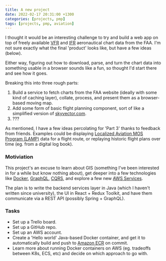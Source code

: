 ```yaml
---
title: A new project
date: 2022-02-17 20:31:00 +1300
categories: [projects, pmp]
tags: [projects, pmp, aviation]
---
```


I thought it would be an interesting challenge to try and build a web app
on top of freely available [VFR](https://www.faa.gov/air_traffic/flight_info/aeronav/digital_products/vfr/)
and [IFR](https://www.faa.gov/air_traffic/flight_info/aeronav/digital_products/ifr/)
aeronautical chart data from the FAA. I'm not sure exactly what the final
'product' looks like, but have a few ideas (below).

Either way, figuring out how to download, parse, and turn the chart data into
something usable in a browser sounds like a fun, so thought I'd start there
and see how it goes.

Breaking this into three rough parts:

 1. Build a service to fetch charts from the FAA website (ideally with some kind of
    caching layer), collate, process, and present them as a browser-based moving map.
 2. Add some form of basic flight planning component, sort of like a simplified version
    of [skyvector.com](https://skyvector.com/).
 3. ???

As mentioned, I have a few ideas percolating for 'Part 3' thanks to feedback from
friends. Examples could be displaying 
[Localized Aviation MOS Program (LAMP)](https://vlab.noaa.gov/web/mdl/lamp) data for a
flight route, or replaying historic flight plans over time (eg. from a digital
log book).

### Motiviation

This project's an excuse to learn about GIS (something I've been interested in for
a while but know nothing about), get deeper into a few technologies like [Docker](https://www.docker.com/), 
[GraphQL](https://graphql.org/), [CQRS](https://martinfowler.com/bliki/CQRS.html), and 
explore a few new [AWS Services](https://aws.amazon.com/products/?hp=tile&so-exp=below&aws-products-all.sort-by=item.additionalFields.productNameLowercase&aws-products-all.sort-order=asc&awsf.re%3AInvent=*all&awsf.Free%20Tier=*all&awsf.tech-category=*all).

The plan is to write the backend services layer in Java (which I haven't written since
university), the UI in React + Redux Toolkit, and have them communicate via a REST API (possibly
Spring + GraphQL).

### Tasks

 - Set up a Trello board.
 - Set up a GitHub repo.
 - Set up an AWS account.
 - Create a 'Hello world' Java-based Docker container, and get it to automatically build and push to
   [Amazon ECR](https://aws.amazon.com/ecr/) on commit.
 - Learn more about running Docker containers on AWS (eg. tradeoffs between K8s, ECS, etc)
   and decide on which approach to go with.
